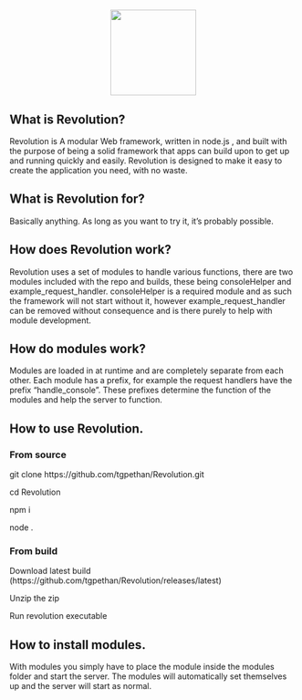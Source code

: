 <h1 align="center">
  <img height="150" src="http://ethanus.ml/images/Revolution.png">
</h1>
<h2 align="left">What is Revolution?</h2>
<p align="left">Revolution is A modular Web framework, written in node.js , and built with the purpose of being a solid framework that apps can build upon to get up and running quickly and easily. Revolution is designed to make it easy to create the application you need, with no waste.
</p>

<h2 align="left">What is Revolution for?</h2>
<p align="left">Basically anything.  As long as you want to try it, it’s probably possible.
</p>
<h2 align="left">How does Revolution work?</h2>
<p align="left">Revolution uses a set of modules to handle various functions, there are two modules included with the repo and builds, these being consoleHelper and example_request_handler. consoleHelper is a required module and as such the framework will not start without it, however example_request_handler can be removed without consequence and is there purely to help with module development.</p>
<h2 align="left">How do modules work?</h2>
<p align="left">Modules are loaded in at runtime and are completely separate from each other. Each module has a prefix, for example the request handlers have the prefix “handle_console”. These prefixes determine the function of the modules and help the server to function.</p>
<h2 align="left">How to use Revolution.</h2>
<h3 align="left">From source</h3>
<p align="left">git clone https://github.com/tgpethan/Revolution.git</p>
<p align="left">cd Revolution</p>
<p align="left">npm i</p>
<p align="left">node . </p>
<h3 align="left">From build</h3>
<p align="left">Download latest build (https://github.com/tgpethan/Revolution/releases/latest)</p> 
<p align="left">Unzip the zip</p>
<p align="left">Run revolution executable</p>
<h2 align="left">How to install modules.</h2>
<p align="left">With modules you simply have to place the module inside the modules folder and start the server.
The modules will automatically set themselves up and the server will start as normal.
</p>